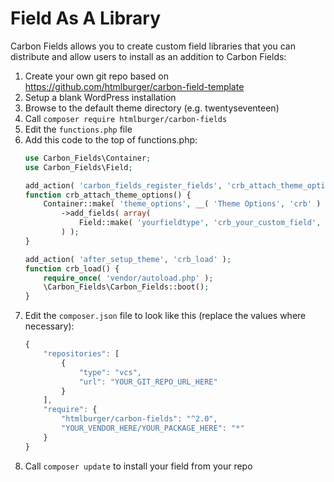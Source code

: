 # Field As A Library

Carbon Fields allows you to create custom field libraries that you can distribute and allow users to install as an addition to Carbon Fields:

1. Create your own git repo based on https://github.com/htmlburger/carbon-field-template
1. Setup a blank WordPress installation
1. Browse to the default theme directory (e.g. twentyseventeen)
1. Call `composer require htmlburger/carbon-fields`
1. Edit the `functions.php` file
1. Add this code to the top of functions.php:
    ```php
    use Carbon_Fields\Container;
    use Carbon_Fields\Field;

    add_action( 'carbon_fields_register_fields', 'crb_attach_theme_options' );
    function crb_attach_theme_options() {
        Container::make( 'theme_options', __( 'Theme Options', 'crb' ) )
            ->add_fields( array(
                Field::make( 'yourfieldtype', 'crb_your_custom_field', 'Your Custom Field' ),
            ) );
    }

    add_action( 'after_setup_theme', 'crb_load' );
    function crb_load() {
        require_once( 'vendor/autoload.php' );
        \Carbon_Fields\Carbon_Fields::boot();
    }
    ```
1. Edit the `composer.json` file to look like this (replace the values where necessary):
    ```js
    {
        "repositories": [
            {
                "type": "vcs",
                "url": "YOUR_GIT_REPO_URL_HERE"
            }
        ],
        "require": {
            "htmlburger/carbon-fields": "^2.0",
            "YOUR_VENDOR_HERE/YOUR_PACKAGE_HERE": "*"
        }
    }

    ```
1. Call `composer update` to install your field from your repo